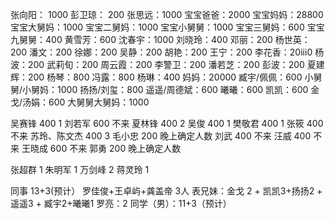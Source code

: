 张向阳： 1000
彭卫琼： 200
张思远：1000
宝宝爸爸：2000
宝宝妈妈：28800
宝宝大舅妈：1000
宝宝二舅妈：1000
宝宝小舅舅：1000
宝宝三舅妈：600
宝宝九舅舅：400
黄雪芳：600
沈春宇：1000
刘晓玲：400
邓丽：200
杨世英：200
潘文：200
徐娜：200
吴静：200
胡艳：200
王宁：200
李花香：20iii0
杨波：200
武莉旬：200
周云霞：200
李警卫：200
潘若芝：200
彭波：200
夏建辉：200
杨琴：800
冯露：800
杨琳：400
妈妈：20000
臧宇/佩佩：600
小舅舅/小舅妈：1000
扬扬/刘玺：800
遥遥/周德斌：600
曦曦：600
凯凯：600
金戈/汤娟：600
大舅舅大舅妈：1000





吴赛锋	400	1
刘若军	600	不来
夏林锋	400	2
吴俊	400	1
樊敬君	400	1
张筱	400	不来
苏玲、陈文杰	400	3
毛小忠	200	晚上确定人数
刘武	400	不来
汪威	400	不来
王晓成	600	不来
郭勇	200	晚上确定人数

张超群 1
朱明军 1
万剑峰 2
蒋灵玲 1

同事 13+3(预计）
罗佳俊+王卓屿+龚盖帝 3人
表兄妹：金戈 2 + 凯凯3+扬扬2 + 遥遥3 + 臧宇2+曦曦1
罗亮：2
同学（男）：11+3（预计）